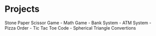 # Projects
Stone Paper Scissor Game - Math Game - Bank System - ATM System - Pizza Order - Tic Tac Toe
Code - Spherical Triangle Convertions

